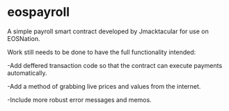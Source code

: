 # eospayroll

A simple payroll smart contract developed by Jmacktacular for use on EOSNation.

Work still needs to be done to have the full functionality intended:

-Add deffered transaction code so that the contract can execute payments automatically.

-Add a method of grabbing live prices and values from the internet.

-Include more robust error messages and memos.





